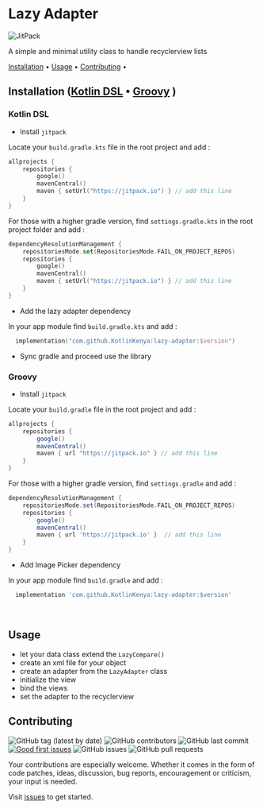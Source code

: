 # Lazy Adapter

![JitPack](https://img.shields.io/jitpack/v/github/KotlinKenya/lazy-adapter?style=for-the-badge)

A simple and minimal utility class to handle recyclerview lists

[Installation](#installation) •
[Usage](#usage) •
[Contributing](#contributing) •

## Installation ([Kotlin DSL](#kotlin-dsl) • [Groovy](#groovy) )

### Kotlin DSL

* Install `jitpack`

Locate your `build.gradle.kts` file in the root project and add :

```kotlin
allprojects {
    repositories {
        google()
        mavenCentral()
        maven { setUrl("https://jitpack.io") } // add this line
    }
}
```

For those with a higher gradle version, find `settings.gradle.kts` in the root project folder and
add :

```kotlin
dependencyResolutionManagement {
    repositoriesMode.set(RepositoriesMode.FAIL_ON_PROJECT_REPOS)
    repositories {
        google()
        mavenCentral()
        maven { setUrl("https://jitpack.io") } // add this line
    }
}
```

* Add the lazy adapter dependency

In your app module find `build.gradle.kts` and add :

```kotlin
  implementation("com.github.KotlinKenya:lazy-adapter:$version")
```

* Sync gradle and proceed use the library

### Groovy

* Install `jitpack`

Locate your `build.gradle` file in the root project and add :

``` groovy
allprojects {
    repositories {
        google()
        mavenCentral()
        maven { url "https://jitpack.io" } // add this line
    }
}
```

For those with a higher gradle version, find `settings.gradle` and add :

```groovy
dependencyResolutionManagement {
    repositoriesMode.set(RepositoriesMode.FAIL_ON_PROJECT_REPOS)
    repositories {
        google()
        mavenCentral()
        maven { url 'https://jitpack.io' }  // add this line
    }
}
```

* Add Image Picker dependency

In your app module find `build.gradle` and add :

```groovy
  implementation 'com.github.KotlinKenya:lazy-adapter:$version'
```

<br/>

## Usage

- let your data class extend the `LazyCompare()`
- create an xml file for your object
- create an adapter from the `LazyAdapter` class
- initialize the view
- bind the views
- set the adapter to the recyclerview

## Contributing

![GitHub tag (latest by date)](https://img.shields.io:/github/v/tag/KotlinKenya/lazy-adapter?style=for-the-badge)
![GitHub contributors](https://img.shields.io:/github/contributors/KotlinKenya/lazy-adapter?style=for-the-badge)
![GitHub last commit](https://img.shields.io:/github/last-commit/KotlinKenya/lazy-adapter?style=for-the-badge)
[![Good first issues](https://img.shields.io/github/issues/KotlinKenya/lazy-adapter/good%20first%20issue?style=for-the-badge)](https://github.com/KotlinKenya/lazy-adapter/issues?q=is%3Aissue+is%3Aopen+label%3A%22good+first+issue%22)
![GitHub issues](https://img.shields.io:/github/issues-raw/KotlinKenya/lazy-adapter?style=for-the-badge)
![GitHub pull requests](https://img.shields.io:/github/issues-pr/KotlinKenya/lazy-adapter?style=for-the-badge)

Your contributions are especially welcome. Whether it comes in the form of code patches, ideas,
discussion, bug reports, encouragement or criticism, your input is needed.

Visit [issues](https://github.com/KotlinKenya/lazy-adapter/issues) to get started.
